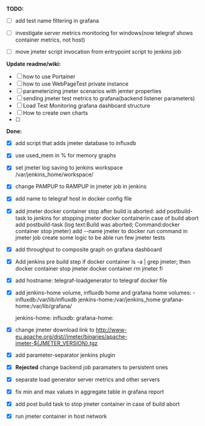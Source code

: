 **TODO:**
- [ ] add test name filtering in grafana
- [ ] investigate server metrics monitoring for windows(now telegraf shows container metrics, not host)
- [ ] move jmeter script invocation from entrypoint script to jenkins job


**Update readme/wiki:**
- [ ] how to use Portainer
- [ ] how to use WebPageTest private instance
- [ ] parameterizing jmeter scenarios with jemter properties
- [ ] sending jmeter test metrics to grafana(backend listener parameters)
- [ ] Load Test Monitoring grafana dashboard structure
- [ ] How to create own charts
- [ ]


**Done:**
- [x] add script that adds jmeter database to influxdb
- [x] use used_mem in % for memory graphs
- [x] set jmeter log saving to jenkins workspace /var/jenkins_home/workspace/
- [x] change PAMPUP to RAMPUP in jmeter job in jenkins
- [x] add name to telegraf host in docker config file
- [x] add jmeter docker container stop after build is aborted:
	add postbuild-task to jenkins for stopping jmeter docker containerin case of build abort
		add postbuild-task (log text:Build was aborted; Command:docker container stop jmeter)
		add --name jmeter to docker run command in jmeter job
	create some logic to be able run few jmeter tests
- [x] add throughput to composite graph on grafana dashboard
- [x] Add jenkins pre build step
		if docker container ls -a | grep jmeter;
	then
		docker container stop jmeter
		docker container rm jmeter
	fi
- [x] add hostname: telegraf-loadgenerator to telegraf docker file
- [x] add jenkins-home volume, influxdb home and grafana home
	volumes:
       - influxdb:/var/lib/influxdb
	jenkins-home:/var/jenkins_home
	grafana-home:/var/lib/grafana/

	jenkins-home:
	influxdb:
	grafana-home:
- [x] change jmeter download link to http://www-eu.apache.org/dist//jmeter/binaries/apache-jmeter-${JMETER_VERSION}.tgz
- [x] add parameter-separator jenkins plugin
- [x] **Rejected** change backend job paramaters to persistent ones
- [x] separate load generator server metrics and other servers
- [x] fix min and max values in aggregate table in grafana report
- [x] add post build task to stop jmeter container in case of build abort
- [x] run jmeter container in host network